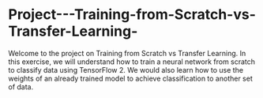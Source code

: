 # Project---Training-from-Scratch-vs-Transfer-Learning-
Welcome to the project on Training from Scratch vs Transfer Learning. In this exercise, we will understand how to train a neural network from scratch to classify data using TensorFlow 2. We would also learn how to use the weights of an already trained model to achieve classification to another set of data.
